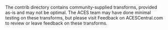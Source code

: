 The contrib directory contains community-supplied transforms, provided as-is and may not be optimal. The ACES team may have done minimal testing on these transforms, but please visit Feedback on ACESCentral.com to review or leave feedback on these transforms.